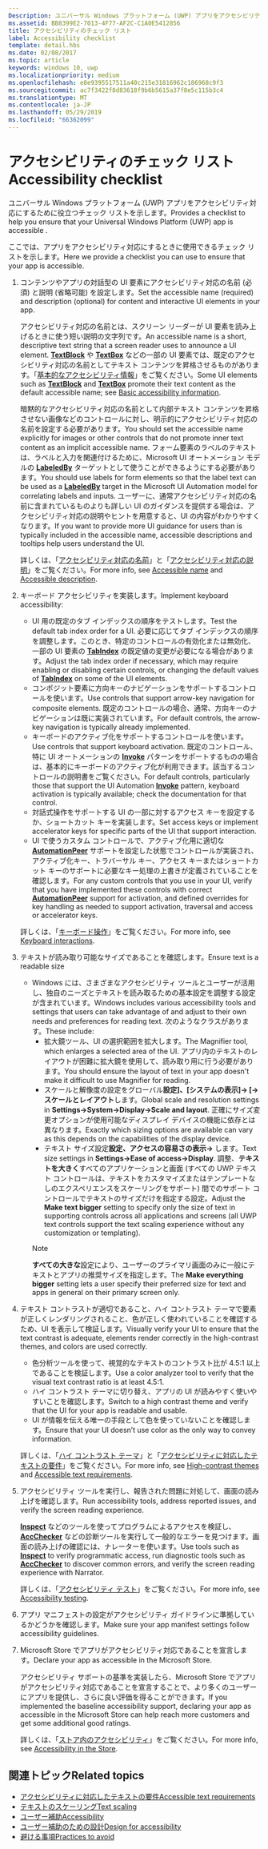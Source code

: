 ```yaml
---
Description: ユニバーサル Windows プラットフォーム (UWP) アプリをアクセシビリティ対応にするために役立つチェック リストを示します。
ms.assetid: BB8399E2-7013-4F77-AF2C-C1A0E5412856
title: アクセシビリティのチェック リスト
label: Accessibility checklist
template: detail.hbs
ms.date: 02/08/2017
ms.topic: article
keywords: windows 10, uwp
ms.localizationpriority: medium
ms.openlocfilehash: e8e9395517511a40c215e31816962c186968c9f3
ms.sourcegitcommit: ac7f3422f8d83618f9b6b5615a37f8e5c115b3c4
ms.translationtype: MT
ms.contentlocale: ja-JP
ms.lasthandoff: 05/29/2019
ms.locfileid: "66362099"
---
```

# <a name="accessibility-checklist"></a><span data-ttu-id="19634-104">アクセシビリティのチェック リスト</span><span class="sxs-lookup"><span data-stu-id="19634-104">Accessibility checklist</span></span>

<span data-ttu-id="19634-105">ユニバーサル Windows プラットフォーム (UWP) アプリをアクセシビリティ対応にするために役立つチェック リストを示します。</span><span class="sxs-lookup"><span data-stu-id="19634-105">Provides a checklist to help you ensure that your Universal Windows Platform (UWP) app is accessible .</span></span>

<span data-ttu-id="19634-106">ここでは、アプリをアクセシビリティ対応にするときに使用できるチェック リストを示します。</span><span class="sxs-lookup"><span data-stu-id="19634-106">Here we provide a checklist you can use to ensure that your app is accessible.</span></span>

1. <span data-ttu-id="19634-107">コンテンツやアプリの対話型の UI 要素にアクセシビリティ対応の名前 (必須) と説明 (省略可能) を設定します。</span><span class="sxs-lookup"><span data-stu-id="19634-107">Set the accessible name (required) and description (optional) for content and interactive UI elements in your app.</span></span>

    <span data-ttu-id="19634-108">アクセシビリティ対応の名前とは、スクリーン リーダーが UI 要素を読み上げるときに使う短い説明の文字列です。</span><span class="sxs-lookup"><span data-stu-id="19634-108">An accessible name is a short, descriptive text string that a screen reader uses to announce a UI element.</span></span> <span data-ttu-id="19634-109">[  **TextBlock**](https://docs.microsoft.com/uwp/api/Windows.UI.Xaml.Controls.TextBlock) や [**TextBox**](https://docs.microsoft.com/uwp/api/Windows.UI.Xaml.Controls.TextBox) などの一部の UI 要素では、既定のアクセシビリティ対応の名前としてテキスト コンテンツを昇格させるものがあります。「[基本的なアクセシビリティ情報](basic-accessibility-information.md#name_from_inner_text)」をご覧ください。</span><span class="sxs-lookup"><span data-stu-id="19634-109">Some UI elements such as [**TextBlock**](https://docs.microsoft.com/uwp/api/Windows.UI.Xaml.Controls.TextBlock) and [**TextBox**](https://docs.microsoft.com/uwp/api/Windows.UI.Xaml.Controls.TextBox) promote their text content as the default accessible name; see [Basic accessibility information](basic-accessibility-information.md#name_from_inner_text).</span></span>

    <span data-ttu-id="19634-110">暗黙的なアクセシビリティ対応の名前として内部テキスト コンテンツを昇格させない画像などのコントロールに対し、明示的にアクセシビリティ対応の名前を設定する必要があります。</span><span class="sxs-lookup"><span data-stu-id="19634-110">You should set the accessible name explicitly for images or other controls that do not promote inner text content as an implicit accessible name.</span></span> <span data-ttu-id="19634-111">フォーム要素のラベルのテキストは、ラベルと入力を関連付けるために、Microsoft UI オートメーション モデルの [**LabeledBy**](https://docs.microsoft.com/previous-versions/windows/silverlight/dotnet-windows-silverlight/ms591292(v%3Dvs.95)) ターゲットとして使うことができるようにする必要があります。</span><span class="sxs-lookup"><span data-stu-id="19634-111">You should use labels for form elements so that the label text can be used as a [**LabeledBy**](https://docs.microsoft.com/previous-versions/windows/silverlight/dotnet-windows-silverlight/ms591292(v%3Dvs.95)) target in the Microsoft UI Automation model for correlating labels and inputs.</span></span> <span data-ttu-id="19634-112">ユーザーに、通常アクセシビリティ対応の名前に含まれているものよりも詳しい UI のガイダンスを提供する場合は、アクセシビリティ対応の説明やヒントを用意すると、UI の内容がわかりやすくなります。</span><span class="sxs-lookup"><span data-stu-id="19634-112">If you want to provide more UI guidance for users than is typically included in the accessible name, accessible descriptions and tooltips help users understand the UI.</span></span>

    <span data-ttu-id="19634-113">詳しくは、「[アクセシビリティ対応の名前](basic-accessibility-information.md#accessible_name)」と「[アクセシビリティ対応の説明](basic-accessibility-information.md)」をご覧ください。</span><span class="sxs-lookup"><span data-stu-id="19634-113">For more info, see [Accessible name](basic-accessibility-information.md#accessible_name) and [Accessible description](basic-accessibility-information.md).</span></span>

2. <span data-ttu-id="19634-114">キーボード アクセシビリティを実装します。</span><span class="sxs-lookup"><span data-stu-id="19634-114">Implement keyboard accessibility:</span></span>

    * <span data-ttu-id="19634-115">UI 用の既定のタブ インデックスの順序をテストします。</span><span class="sxs-lookup"><span data-stu-id="19634-115">Test the default tab index order for a UI.</span></span> <span data-ttu-id="19634-116">必要に応じてタブ インデックスの順序を調整します。このとき、特定のコントロールの有効化または無効化、一部の UI 要素の [**TabIndex**](https://docs.microsoft.com/uwp/api/windows.ui.xaml.controls.control.tabindex) の既定値の変更が必要になる場合があります。</span><span class="sxs-lookup"><span data-stu-id="19634-116">Adjust the tab index order if necessary, which may require enabling or disabling certain controls, or changing the default values of [**TabIndex**](https://docs.microsoft.com/uwp/api/windows.ui.xaml.controls.control.tabindex) on some of the UI elements.</span></span>
    * <span data-ttu-id="19634-117">コンポジット要素に方向キーのナビゲーションをサポートするコントロールを使います。</span><span class="sxs-lookup"><span data-stu-id="19634-117">Use controls that support arrow-key navigation for composite elements.</span></span> <span data-ttu-id="19634-118">既定のコントロールの場合、通常、方向キーのナビゲーションは既に実装されています。</span><span class="sxs-lookup"><span data-stu-id="19634-118">For default controls, the arrow-key navigation is typically already implemented.</span></span>
    * <span data-ttu-id="19634-119">キーボードのアクティブ化をサポートするコントロールを使います。</span><span class="sxs-lookup"><span data-stu-id="19634-119">Use controls that support keyboard activation.</span></span> <span data-ttu-id="19634-120">既定のコントロール、特に UI オートメーションの [**Invoke**](https://docs.microsoft.com/uwp/api/Windows.UI.Xaml.Automation.Provider.IInvokeProvider) パターンをサポートするものの場合は、基本的にキーボードのアクティブ化が利用できます。該当するコントロールの説明書をご覧ください。</span><span class="sxs-lookup"><span data-stu-id="19634-120">For default controls, particularly those that support the UI Automation [**Invoke**](https://docs.microsoft.com/uwp/api/Windows.UI.Xaml.Automation.Provider.IInvokeProvider) pattern, keyboard activation is typically available; check the documentation for that control.</span></span>
    * <span data-ttu-id="19634-121">対話式操作をサポートする UI の一部に対するアクセス キーを設定するか、ショートカット キーを実装します。</span><span class="sxs-lookup"><span data-stu-id="19634-121">Set access keys or implement accelerator keys for specific parts of the UI that support interaction.</span></span>
    * <span data-ttu-id="19634-122">UI で使うカスタム コントロールで、アクティブ化用に適切な [**AutomationPeer**](https://docs.microsoft.com/uwp/api/Windows.UI.Xaml.Automation.Peers.AutomationPeer) サポートを設定した状態でコントロールが実装され、アクティブ化キー、トラバーサル キー、アクセス キーまたはショートカット キーのサポートに必要なキー処理の上書きが定義されていることを確認します。</span><span class="sxs-lookup"><span data-stu-id="19634-122">For any custom controls that you use in your UI, verify that you have implemented these controls with correct [**AutomationPeer**](https://docs.microsoft.com/uwp/api/Windows.UI.Xaml.Automation.Peers.AutomationPeer) support for activation, and defined overrides for key handling as needed to support activation, traversal and access or accelerator keys.</span></span>

    <span data-ttu-id="19634-123">詳しくは、「[キーボード操作](https://docs.microsoft.com/windows/uwp/input-and-devices/keyboard-interactions)」をご覧ください。</span><span class="sxs-lookup"><span data-stu-id="19634-123">For more info, see [Keyboard interactions](https://docs.microsoft.com/windows/uwp/input-and-devices/keyboard-interactions).</span></span>

3. <span data-ttu-id="19634-124">テキストが読み取り可能なサイズであることを確認します。</span><span class="sxs-lookup"><span data-stu-id="19634-124">Ensure text is a readable size</span></span>

    * <span data-ttu-id="19634-125">Windows には、さまざまなアクセシビリティ ツールとユーザーが活用し、独自のニーズとテキストを読み取るための基本設定を調整する設定が含まれています。</span><span class="sxs-lookup"><span data-stu-id="19634-125">Windows includes various accessibility tools and settings that users can take advantage of and adjust to their own needs and preferences for reading text.</span></span> <span data-ttu-id="19634-126">次のようなクラスがあります。</span><span class="sxs-lookup"><span data-stu-id="19634-126">These include:</span></span>
        * <span data-ttu-id="19634-127">拡大鏡ツール、UI の選択範囲を拡大します。</span><span class="sxs-lookup"><span data-stu-id="19634-127">The Magnifier tool, which enlarges a selected area of the UI.</span></span> <span data-ttu-id="19634-128">アプリ内のテキストのレイアウトが困難に拡大鏡を使用して、読み取り用に行う必要があります。</span><span class="sxs-lookup"><span data-stu-id="19634-128">You should ensure the layout of text in your app doesn't make it difficult to use Magnifier for reading.</span></span>
        * <span data-ttu-id="19634-129">スケールと解像度の設定をグローバル**設定]、[システムの表示]-> [-> スケールとレイアウト**します。</span><span class="sxs-lookup"><span data-stu-id="19634-129">Global scale and resolution settings in **Settings->System->Display->Scale and layout**.</span></span> <span data-ttu-id="19634-130">正確にサイズ変更オプションが使用可能なディスプレイ デバイスの機能に依存とは異なります。</span><span class="sxs-lookup"><span data-stu-id="19634-130">Exactly which sizing options are available can vary as this depends on the capabilities of the display device.</span></span>
        * <span data-ttu-id="19634-131">テキスト サイズ設定**設定、アクセスの容易さの表示->** します。</span><span class="sxs-lookup"><span data-stu-id="19634-131">Text size settings in **Settings->Ease of access->Display**.</span></span> <span data-ttu-id="19634-132">調整、**テキストを大きく**すべてのアプリケーションと画面 (すべての UWP テキスト コントロールは、テキストをカスタマイズまたはテンプレートなしのエクスペリエンスをスケーリングをサポート) 間でのサポート コントロールでテキストのサイズだけを指定する設定。</span><span class="sxs-lookup"><span data-stu-id="19634-132">Adjust the **Make text bigger** setting to specify only the size of text in supporting controls across all applications and screens (all UWP text controls support the text scaling experience without any customization or templating).</span></span>
        > [!NOTE]
        > <span data-ttu-id="19634-133">**すべての大きな**設定により、ユーザーのプライマリ画面のみに一般にテキストとアプリの推奨サイズを指定します。</span><span class="sxs-lookup"><span data-stu-id="19634-133">The **Make everything bigger** setting lets a user specify their preferred size for text and apps in general on their primary screen only.</span></span>

4. <span data-ttu-id="19634-134">テキスト コントラストが適切であること、ハイ コントラスト テーマで要素が正しくレンダリングされること、色が正しく使われていることを確認するため、UI を表示して検証します。</span><span class="sxs-lookup"><span data-stu-id="19634-134">Visually verify your UI to ensure that the text contrast is adequate, elements render correctly in the high-contrast themes, and colors are used correctly.</span></span>

    * <span data-ttu-id="19634-135">色分析ツールを使って、視覚的なテキストのコントラスト比が 4.5:1 以上であることを検証します。</span><span class="sxs-lookup"><span data-stu-id="19634-135">Use a color analyzer tool to verify that the visual text contrast ratio is at least 4.5:1.</span></span>
    * <span data-ttu-id="19634-136">ハイ コントラスト テーマに切り替え、アプリの UI が読みやすく使いやすいことを確認します。</span><span class="sxs-lookup"><span data-stu-id="19634-136">Switch to a high contrast theme and verify that the UI for your app is readable and usable.</span></span>
    * <span data-ttu-id="19634-137">UI が情報を伝える唯一の手段として色を使っていないことを確認します。</span><span class="sxs-lookup"><span data-stu-id="19634-137">Ensure that your UI doesn’t use color as the only way to convey information.</span></span>

    <span data-ttu-id="19634-138">詳しくは、「[ハイ コントラスト テーマ](high-contrast-themes.md)」と「[アクセシビリティに対応したテキストの要件](accessible-text-requirements.md)」をご覧ください。</span><span class="sxs-lookup"><span data-stu-id="19634-138">For more info, see [High-contrast themes](high-contrast-themes.md) and [Accessible text requirements](accessible-text-requirements.md).</span></span>

5. <span data-ttu-id="19634-139">アクセシビリティ ツールを実行し、報告された問題に対処して、画面の読み上げを確認します。</span><span class="sxs-lookup"><span data-stu-id="19634-139">Run accessibility tools, address reported issues, and verify the screen reading experience.</span></span>

    <span data-ttu-id="19634-140">[  **Inspect**](https://docs.microsoft.com/windows/desktop/WinAuto/inspect-objects) などのツールを使ってプログラムによるアクセスを検証し、[**AccChecker**](https://docs.microsoft.com/windows/desktop/WinAuto/ui-accessibility-checker) などの診断ツールを実行して一般的なエラーを見つけます。画面の読み上げの確認には、ナレーターを使います。</span><span class="sxs-lookup"><span data-stu-id="19634-140">Use tools such as [**Inspect**](https://docs.microsoft.com/windows/desktop/WinAuto/inspect-objects) to verify programmatic access, run diagnostic tools such as [**AccChecker**](https://docs.microsoft.com/windows/desktop/WinAuto/ui-accessibility-checker) to discover common errors, and verify the screen reading experience with Narrator.</span></span>

    <span data-ttu-id="19634-141">詳しくは、「[アクセシビリティ テスト](accessibility-testing.md)」をご覧ください。</span><span class="sxs-lookup"><span data-stu-id="19634-141">For more info, see [Accessibility testing](accessibility-testing.md).</span></span>

6. <span data-ttu-id="19634-142">アプリ マニフェストの設定がアクセシビリティ ガイドラインに準拠しているかどうかを確認します。</span><span class="sxs-lookup"><span data-stu-id="19634-142">Make sure your app manifest settings follow accessibility guidelines.</span></span>

7. <span data-ttu-id="19634-143">Microsoft Store でアプリがアクセシビリティ対応であることを宣言します。</span><span class="sxs-lookup"><span data-stu-id="19634-143">Declare your app as accessible in the Microsoft Store.</span></span>

    <span data-ttu-id="19634-144">アクセシビリティ サポートの基準を実装したら、Microsoft Store でアプリがアクセシビリティ対応であることを宣言することで、より多くのユーザーにアプリを提供し、さらに良い評価を得ることができます。</span><span class="sxs-lookup"><span data-stu-id="19634-144">If you implemented the baseline accessibility support, declaring your app as accessible in the Microsoft Store can help reach more customers and get some additional good ratings.</span></span>

    <span data-ttu-id="19634-145">詳しくは、「[ストア内のアクセシビリティ](accessibility-in-the-store.md)」をご覧ください。</span><span class="sxs-lookup"><span data-stu-id="19634-145">For more info, see [Accessibility in the Store](accessibility-in-the-store.md).</span></span>

## <a name="related-topics"></a><span data-ttu-id="19634-146">関連トピック</span><span class="sxs-lookup"><span data-stu-id="19634-146">Related topics</span></span>  

* [<span data-ttu-id="19634-147">アクセシビリティに対応したテキストの要件</span><span class="sxs-lookup"><span data-stu-id="19634-147">Accessible text requirements</span></span>](accessible-text-requirements.md)
* [<span data-ttu-id="19634-148">テキストのスケーリング</span><span class="sxs-lookup"><span data-stu-id="19634-148">Text scaling</span></span>](../input/text-scaling.md)
* [<span data-ttu-id="19634-149">ユーザー補助</span><span class="sxs-lookup"><span data-stu-id="19634-149">Accessibility</span></span>](accessibility.md)
* [<span data-ttu-id="19634-150">ユーザー補助のための設計</span><span class="sxs-lookup"><span data-stu-id="19634-150">Design for accessibility</span></span>](https://docs.microsoft.com/windows/uwp/accessibility/accessibility-overview)
* [<span data-ttu-id="19634-151">避ける事項</span><span class="sxs-lookup"><span data-stu-id="19634-151">Practices to avoid</span></span>](practices-to-avoid.md)
